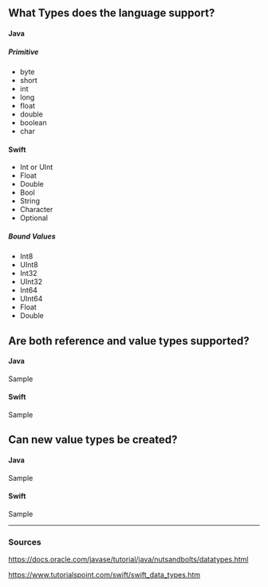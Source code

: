 ## What Types does the language support?
#### Java
##### Primitive
- byte
- short
- int
- long
- float
- double
- boolean
- char
#### Swift
- Int or UInt
- Float
- Double
- Bool
- String
- Character
- Optional
##### Bound Values
- Int8
- UInt8
- Int32
- UInt32
- Int64
- UInt64
- Float
- Double

## Are both reference and value types supported?
#### Java
Sample
#### Swift
Sample

## Can new value types be created?
#### Java
Sample
#### Swift
Sample

----

### Sources
https://docs.oracle.com/javase/tutorial/java/nutsandbolts/datatypes.html

https://www.tutorialspoint.com/swift/swift_data_types.htm
